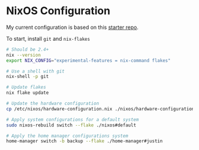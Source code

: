 # NixOS Configuration

My current configuration is based on this [starter repo](https://github.com/Misterio77/nix-starter-configs).

To start, install `git` and `nix-flakes`

```bash
# Should be 2.4+
nix --version
export NIX_CONFIG="experimental-features = nix-command flakes"

# Use a shell with git
nix-shell -p git

# Update flakes
nix flake update

# Update the hardware configuration
cp /etc/nixos/hardware-configuration.nix ./nixos/hardware-configuration.nix

# Apply system configurations for a default system
sudo nixos-rebuild switch --flake ./nixos#default

# Apply the home manager configurations system
home-manager switch -b backup --flake ./home-manager#justin
```
